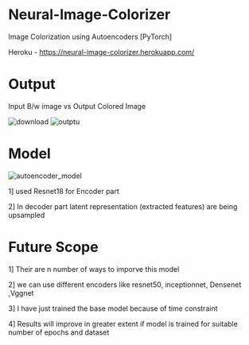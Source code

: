 # Neural-Image-Colorizer
Image Colorization using Autoencoders [PyTorch]

Heroku - https://neural-image-colorizer.herokuapp.com/

<h1>Output</h1>
Input B/w image vs Output Colored Image


![download](https://user-images.githubusercontent.com/66110778/117584112-80a46e00-b128-11eb-9c67-d7b5aee0951c.png)
![outptu](https://user-images.githubusercontent.com/66110778/117584120-8c903000-b128-11eb-8713-5b9b3eada6e9.png)

<h1>Model</h1>

![autoencoder_model](https://user-images.githubusercontent.com/66110778/117584124-9ca80f80-b128-11eb-863f-5a4ed1696d00.png)

1] used Resnet18 for Encoder part

2] In decoder part latent representation (extracted features) are being upsampled 



<h1>Future Scope</h1>

1] Their are n number of ways to imporve this model

2] we can use different encoders like resnet50, inceptionnet, Densenet ,Vggnet 

3] I have just trained the base model because of time constraint

4] Results will improve in greater extent if model is trained for suitable number of epochs and dataset
